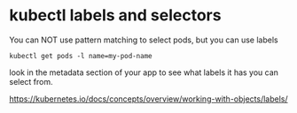 # kubectl labels and selectors

You can NOT use pattern matching to select pods, but you can use labels

`kubectl get pods -l name=my-pod-name`  

look in the metadata section of your app to see what labels it has you can select from.

https://kubernetes.io/docs/concepts/overview/working-with-objects/labels/
